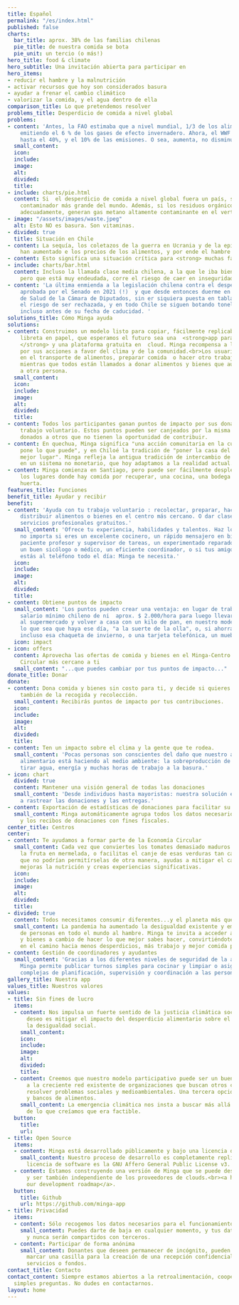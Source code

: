 ```yaml
---
title: Español
permalink: "/es/index.html"
published: false
charts:
  bar_title: aprox. 38% de las familias chilenas
  pie_title: de nuestra comida se bota
  pie_unit: un tercio (o más!)
hero_title: food & climate
hero_subtitle: Una invitación abierta para participar en
hero_items:
- reducir el hambre y la malnutrición
- activar recursos que hoy son considerados basura
- ayudar a frenar el cambio climático
- valorizar la comida, y el agua dentro de ella
comparison_title: Lo que pretendemos resolver
problems_title: Desperdicio de comida a nivel global
problems:
- content: 'Antes, la FAO estimaba que a nivel mundial, 1/3 de los alimentos se desperdician,
    emitiendo el 6 % de los gases de efecto invernadero. Ahora, el WWF dice que es
    hasta el 40%, y el 10% de las emisiones. O sea, aumenta, no disminuye. '
  small_content: 
  icon: 
  include: 
  image: 
  alt: 
  divided: 
  title: 
- include: charts/pie.html
  content: Si  el desperdicio de comida a nivel global fuera un país, sería el tercer
    contaminador más grande del mundo. Además, si los residuos orgánicos no son compostados
    adecuadamente, generan gas metano altamente contaminante en el vertedero.
- image: "/assets/images/waste.jpeg"
  alt: Esto NO es basura. Son vitaminas.
- divided: true
  title: Situación en Chile
- content: La sequía, los coletazos de la guerra en Ucrania y de la epidemia del Covid-19
    han aumentado e los precios de los alimentos, y por ende el hambre y la malnutrición.
- content: Esto significa una situación crítica para <strong> muchas familias</strong>.
- include: charts/bar.html
  content: Incluso la llamada clase media chilena, a la que le iba bien "en papel"
    pero que está muy endeudada, corre el riesgo de caer en inseguridad alimentaria.
- content: 'La última enmienda a la legislación chilena contra el desperdicio de alimentos,
    aprobada por el Senado en 2021 (!)  y que desde entonces duerme en la Comisión
    de Salud de la Cámara de Diputados, sin er siquiera puesta en tabla, aún corre
    el riesgo de ser rechazada, y en todo Chile se siguen botando toneladas de alimentos
    incluso antes de su fecha de caducidad. '
solutions_title: Cómo Minga ayuda
solutions:
- content: Construimos un modelo listo para copiar, fácilmente replicable con una
    libreta en papel, que esperamos el futuro sea una  <strong>app para celulares
    </strong> y una plataforma gratuita en  cloud. Minga recompensa a las personas
    por sus acciones a favor del clima y de la comunidad.<br>Los usuarios pueden ayudar
    en el transporte de alimentos, preparar comida  o hacer otro trabajo voluntario,
    mientras que todos están llamados a donar alimentos y bienes que aún puedan servir
    a otra persona.
  small_content: 
  icon: 
  include: 
  image: 
  alt: 
  divided: 
  title: 
- content: Todos los participantes ganan puntos de impacto por sus donaciones y su
    trabajo voluntario. Estos puntos pueden ser canjeados por la misma persona, o
    donados a otros que no tienen la oportunidad de contribuir.
- content: En quechua, Minga significa "una acción comunitaria en la cual cada uno
    pone lo que puede", y en Chiloé la tradición de "poner la casa del vecino en un
    mejor lugar". Minga refleja la antigua tradición de intercambio de bienes y servicios
    en un sistema no monetario, que hoy adaptamos a la realidad actual.
- content: Minga comienza en Santiago, pero puede ser fácilmente desplegada en todos
    los lugares donde hay comida por recuperar, una cocina, una bodega y ojalá una
    huerta.
features_title: Funciones
benefit_title: Ayudar y recibir
benefit:
- content: 'Ayuda con tu trabajo voluntario : recolectar, preparar, hacer compost,
    distribuir alimentos o bienes en el centro más cercano. O dar clases, o ofrecer
    servicios profesionales gratuitos.'
  small_content: 'Ofrece tu experiencia, habilidades y talentos. Haz lo que te gusta:
    no importa si eres un excelente cocinero, un rápido mensajero en bicicleta, un
    paciente profesor y supervisor de tareas, un experimentado reparador de bicicletas,
    un buen sicólogo o médico, un eficiente coordinador, o si tus amigos dicen que
    estás al teléfono todo el día: Minga te necesita.'
  icon: 
  include: 
  image: 
  alt: 
  divided: 
  title: 
- content: Obtiene puntos de impacto
  small_content: 'Los puntos pueden crear una ventaja: en lugar de trabajar por el
    salario mínimo chileno de ni  aprox. $ 2.000/hora para luego llevar el dinero
    al supermercado y volver a casa con un kilo de pan, en nuestro modelo obtendrías
    lo que sea que haya ese día, "a la suerte de la olla", o, si ahorras tus puntos,
    incluso esa chaqueta de invierno, o una tarjeta telefónica, un mueble o una bici. '
  icon: impact
- icon: offers
  content: Aprovecha las ofertas de comida y bienes en el Minga-Centro de Economía
    Circular más cercano a ti
  small_content: "...que puedes cambiar por tus puntos de impacto..."
donate_title: Donar
donate:
- content: Dona comida y bienes sin costo para ti, y decide si quieres que nos encarguemos
    también de la recogida y recolección.
  small_content: Recibirás puntos de impacto por tus contribuciones.
  icon: 
  include: 
  image: 
  alt: 
  divided: 
  title: 
- content: Ten un impacto sobre el clima y la gente que te rodea.
  small_content: 'Pocas personas son conscientes del daño que nuestro actual sistema
    alimentario está haciendo al medio ambiente: la sobreproducción de alimentos significa
    tirar agua, energía y muchas horas de trabajo a la basura.'
- icon: chart
  divided: true
  content: Mantener una visión general de todas las donaciones
  small_content: 'Desde individuos hasta mayoristas: nuestra solución escalable ayuda
    a rastrear las donaciones y las entregas.'
- content: Exportación de estadísticas de donaciones para facilitar su uso en la contabilidad
  small_content: Minga automáticamente agrupa todos los datos necesarios para la contabilidad
    y los recibos de donaciones con fines fiscales.
center_title: Centros
center:
- content: Te ayudamos a formar parte de la Economía Circular
  small_content: Cada vez que conviertes los tomates demasiado maduros en salsa, o
    la fruta en mermelada, o facilitas el canje de esas verduras tan caras a personas
    que no podrían permitírselas de otra manera, ayudas a mitigar el cambio climático,
    mejoras la nutrición y creas experiencias significativas.
  icon: 
  include: 
  image: 
  alt: 
  divided: 
  title: 
- divided: true
  content: Todos necesitamos consumir diferentes...y el planeta más que nadie
  small_content: La pandemia ha aumentado la desigualdad existente y empuja a millones
    de personas en todo el mundo al hambre. Minga te invita a acceder a alimentos
    y bienes a cambio de hacer lo que mejor sabes hacer, convirtiéndote en actor creativo
    en el camino hacia menos desperdicios, más trabajo y mejor comida para todos.
- content: Gestión de coordinadores y ayudantes
  small_content: 'Gracias a los diferentes niveles de seguridad de la administración,
    Minga permite publicar turnos simples para cocinar y limpiar o asignar tareas
    complejas de planificación, supervisión y coordinación a las personas. '
gallery_title: Nuestra app
values_title: Nuestros valores
values:
- title: Sin fines de lucro
  items:
  - content: Nos impulsa un fuerte sentido de la justicia climática social, y nuestro
      deseo es mitigar el impacto del desperdicio alimentario sobre el planeta, y
      la desigualdad social.
    small_content: 
    icon: 
    include: 
    image: 
    alt: 
    divided: 
    title: 
  - content: Creemos que nuestro modelo participativo puede ser un buen complemento
      a la creciente red existente de organizaciones que buscan otros caminos para
      resolver problemas sociales y medioambientales. Una tercera opción entre apps
      y bancos de alimentos.
    small_content: La emergencia climática nos insta a buscar más allá de las fronteras
      de lo que creíamos que era factible.
  button:
    title: 
    url: 
- title: Open Source
  items:
  - content: Minga está desarrollado públicamente y bajo una licencia de código abierto.
    small_content: Nuestro proceso de desarrollo es completamente replicable, y nuestra
      licencia de software es la GNU Affero General Public License v3.
  - content: Estamos construyendo una versión de Minga que se puede desplegar fácilmente
      y ser también independiente de los proveedores de clouds.<br><a href="https://github.com/minga-app/roadmap">See
      our development roadmap</a>.
  button:
    title: Github
    url: https://github.com/minga-app
- title: Privacidad
  items:
  - content: Sólo recogemos los datos necesarios para el funcionamiento del servicio.
    small_content: Puedes darte de baja en cualquier momento, y tus datos serán eliminados
      y nunca serán compartidos con terceros.
  - content: Participar de forma anónima
    small_content: Donantes que deseen permanecer de incógnito, pueden simplemente
      marcar una casilla para la creación de una recepción confidencial de los bienes,
      servicios o fondos.
contact_title: Contacto
contact_content: Siempre estamos abiertos a la retroalimentación, cooperaciones o
  simples preguntas. No dudes en contactarnos.
layout: home
---
```


